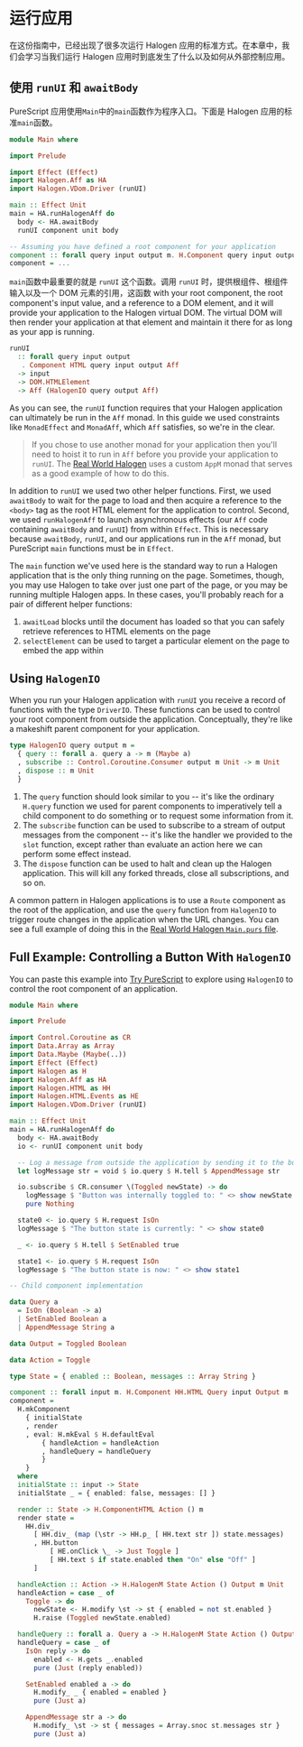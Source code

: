 # 运行应用

在这份指南中，已经出现了很多次运行 Halogen 应用的标准方式。在本章中，我们会学习当我们运行 Halogen 应用时到底发生了什么以及如何从外部控制应用。

## 使用 `runUI` 和 `awaitBody`

PureScript 应用使用`Main`中的`main`函数作为程序入口。下面是 Halogen 应用的标准`main`函数。

```purs
module Main where

import Prelude

import Effect (Effect)
import Halogen.Aff as HA
import Halogen.VDom.Driver (runUI)

main :: Effect Unit
main = HA.runHalogenAff do
  body <- HA.awaitBody
  runUI component unit body

-- Assuming you have defined a root component for your application
component :: forall query input output m. H.Component query input output m
component = ...
```

`main`函数中最重要的就是 `runUI` 这个函数。调用 `runUI` 时，提供根组件、根组件输入以及一个 DOM 元素的引用，这函数 with your root component, the root component's input value, and a reference to a DOM element, and it will provide your application to the Halogen virtual DOM. The virtual DOM will then render your application at that element and maintain it there for as long as your app is running.

```purs
runUI
  :: forall query input output
   . Component HTML query input output Aff
  -> input
  -> DOM.HTMLElement
  -> Aff (HalogenIO query output Aff)
```

As you can see, the `runUI` function requires that your Halogen application can ultimately be run in the `Aff` monad. In this guide we used constraints like `MonadEffect` and `MonadAff`, which `Aff` satisfies, so we're in the clear.

> If you chose to use another monad for your application then you'll need to hoist it to run in `Aff` before you provide your application to `runUI`. The [Real World Halogen](https://github.com/thomashoneyman/purescript-halogen-realworld) uses a custom `AppM` monad that serves as a good example of how to do this.

In addition to `runUI` we used two other helper functions. First, we used `awaitBody` to wait for the page to load and then acquire a reference to the `<body>` tag as the root HTML element for the application to control. Second, we used `runHalogenAff` to launch asynchronous effects (our `Aff` code containing `awaitBody` and `runUI`) from within `Effect`. This is necessary because `awaitBody`, `runUI`, and our applications run in the `Aff` monad, but PureScript `main` functions must be in `Effect`.

The `main` function we've used here is the standard way to run a Halogen application that is the only thing running on the page. Sometimes, though, you may use Halogen to take over just one part of the page, or you may be running multiple Halogen apps. In these cases, you'll probably reach for a pair of different helper functions:

1. `awaitLoad` blocks until the document has loaded so that you can safely retrieve references to HTML elements on the page
2. `selectElement` can be used to target a particular element on the page to embed the app within

## Using `HalogenIO`

When you run your Halogen application with `runUI` you receive a record of functions with the type `DriverIO`. These functions can be used to control your root component from outside the application. Conceptually, they're like a makeshift parent component for your application.

```purs
type HalogenIO query output m =
  { query :: forall a. query a -> m (Maybe a)
  , subscribe :: Control.Coroutine.Consumer output m Unit -> m Unit
  , dispose :: m Unit
  }
```

1. The `query` function should look similar to you -- it's like the ordinary `H.query` function we used for parent components to imperatively tell a child component to do something or to request some information from it.
2. The `subscribe` function can be used to subscribe to a stream of output messages from the component -- it's like the handler we provided to the `slot` function, except rather than evaluate an action here we can perform some effect instead.
3. The `dispose` function can be used to halt and clean up the Halogen application. This will kill any forked threads, close all subscriptions, and so on.

A common pattern in Halogen applications is to use a `Route` component as the root of the application, and use the `query` function from `HalogenIO` to trigger route changes in the application when the URL changes. You can see a full example of doing this in the [Real World Halogen `Main.purs` file](https://github.com/thomashoneyman/purescript-halogen-realworld/blob/master/src/Main.purs).

## Full Example: Controlling a Button With `HalogenIO`

You can paste this example into [Try PureScript](https://try.purescript.org) to explore using `HalogenIO` to control the root component of an application.

```purs
module Main where

import Prelude

import Control.Coroutine as CR
import Data.Array as Array
import Data.Maybe (Maybe(..))
import Effect (Effect)
import Halogen as H
import Halogen.Aff as HA
import Halogen.HTML as HH
import Halogen.HTML.Events as HE
import Halogen.VDom.Driver (runUI)

main :: Effect Unit
main = HA.runHalogenAff do
  body <- HA.awaitBody
  io <- runUI component unit body

  -- Log a message from outside the application by sending it to the button
  let logMessage str = void $ io.query $ H.tell $ AppendMessage str

  io.subscribe $ CR.consumer \(Toggled newState) -> do
    logMessage $ "Button was internally toggled to: " <> show newState
    pure Nothing

  state0 <- io.query $ H.request IsOn
  logMessage $ "The button state is currently: " <> show state0

  _ <- io.query $ H.tell $ SetEnabled true

  state1 <- io.query $ H.request IsOn
  logMessage $ "The button state is now: " <> show state1

-- Child component implementation

data Query a
  = IsOn (Boolean -> a)
  | SetEnabled Boolean a
  | AppendMessage String a

data Output = Toggled Boolean

data Action = Toggle

type State = { enabled :: Boolean, messages :: Array String }

component :: forall input m. H.Component HH.HTML Query input Output m
component =
  H.mkComponent
    { initialState
    , render
    , eval: H.mkEval $ H.defaultEval
        { handleAction = handleAction
        , handleQuery = handleQuery
        }
    }
  where
  initialState :: input -> State
  initialState _ = { enabled: false, messages: [] }

  render :: State -> H.ComponentHTML Action () m
  render state =
    HH.div_
      [ HH.div_ (map (\str -> HH.p_ [ HH.text str ]) state.messages)
      , HH.button
          [ HE.onClick \_ -> Just Toggle ]
          [ HH.text $ if state.enabled then "On" else "Off" ]
      ]

  handleAction :: Action -> H.HalogenM State Action () Output m Unit
  handleAction = case _ of
    Toggle -> do
      newState <- H.modify \st -> st { enabled = not st.enabled }
      H.raise (Toggled newState.enabled)

  handleQuery :: forall a. Query a -> H.HalogenM State Action () Output m (Maybe a)
  handleQuery = case _ of
    IsOn reply -> do
      enabled <- H.gets _.enabled
      pure (Just (reply enabled))

    SetEnabled enabled a -> do
      H.modify_ _ { enabled = enabled }
      pure (Just a)

    AppendMessage str a -> do
      H.modify_ \st -> st { messages = Array.snoc st.messages str }
      pure (Just a)
```
